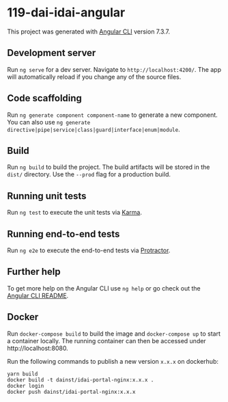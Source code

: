 # 119-dai-idai-angular

This project was generated with [Angular CLI](https://github.com/angular/angular-cli) version 7.3.7.

## Development server

Run `ng serve` for a dev server. Navigate to `http://localhost:4200/`. The app will automatically reload if you change any of the source files.

## Code scaffolding

Run `ng generate component component-name` to generate a new component. You can also use `ng generate directive|pipe|service|class|guard|interface|enum|module`.

## Build

Run `ng build` to build the project. The build artifacts will be stored in the `dist/` directory. Use the `--prod` flag for a production build.

## Running unit tests

Run `ng test` to execute the unit tests via [Karma](https://karma-runner.github.io).

## Running end-to-end tests

Run `ng e2e` to execute the end-to-end tests via [Protractor](http://www.protractortest.org/).

## Further help

To get more help on the Angular CLI use `ng help` or go check out the [Angular CLI README](https://github.com/angular/angular-cli/blob/master/README.md).

## Docker

Run `docker-compose build` to build the image and `docker-compose up` to start a
container locally. The running container can then be accessed under
http://localhost:8080.

Run the following commands to publish a new version `x.x.x` on dockerhub:

    yarn build
    docker build -t dainst/idai-portal-nginx:x.x.x .
    docker login
    docker push dainst/idai-portal-nginx:x.x.x
